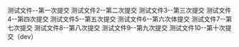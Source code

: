 测试文件--第一次提交
测试文件2--第二次提交
测试文件3--第三次提交
测试文件4--第四次提交
测试文件5--第五次提交
测试文件6--第六次体提交
测试文件7--第七次提交
测试文件8--第八次提交
测试文件9--第九次提交
测试文件10--第十次提交（dev）